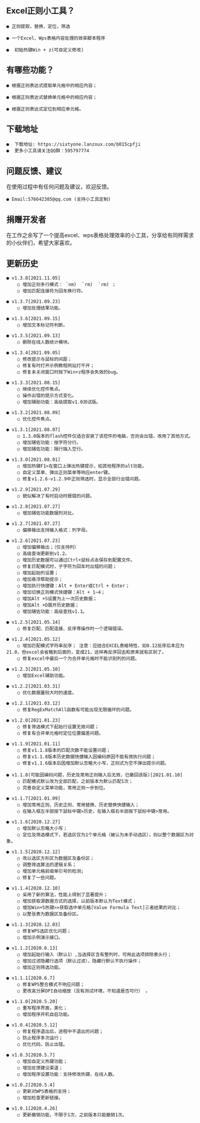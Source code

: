## Excel正则小工具？

    ● 正则提取，替换，定位，筛选
    
    ● 一个Excel、Wps表格内容处理的效率脚本程序
    
    ●  初始热键Win + z(可自定义修改)
    

## 有哪些功能？

    ● 根据正则表达式提取单元格中的相应内容；

    ● 根据正则表达式替换单元格中的相应内容；

    ● 根据正则表达式定位到相应单元格。

## 下载地址
    ●  下载地址: https://sixtyone.lanzoux.com/b015cpfji
    ●  更多小工具请关注QQ群：595797774
    
## 问题反馈、建议
 在使用过程中有任何问题及建议，欢迎反馈。
 
    ● Email:576642385@qq.com (支持小工具定制)

## 捐赠开发者

 在工作之余写了一个提高excel、wps表格处理效率的小工具，分享给有同样需求的小伙伴们，希望大家喜欢。
 
 
## 更新历史
    ● v1.3.8[2021.11.05] 
        ○ 增加正则多行模式： `nm)  `rm)  `rm) ；
        ○ 增加匹配连接符为回车换行符。

    ● v1.3.7[2021.09.23] 
        ○ 增加处理结果功能。
        
    ● v1.3.6[2021.09.15] 
        ○ 增加文本标记符判断。

    ● v1.3.5[2021.09.13] 
        ○ 删除在线人数统计模块。
        
    ● v1.3.4[2021.09.05] 
        ○ 修改提示与鼠标的间距；
        ○ 修复有时打开示例教程网站打不开；
        ○ 修复未关闭窗口时按下Win+z程序会失效的bug。

    ● v1.3.3[2021.08.15] 
        ○ 继续优化控件焦点。
        ○ 操作出错的提示方式变化。
        ○ 增加辅助功能：高级提取v1.0测试版。

    ● v1.3.2[2021.08.09] 
        ○ 优化控件焦点。

    ● v1.3.1[2021.08.07] 
        ○ 1.3.0版本的flash控件仅适合安装了该控件的电脑，否则会出错，改用了其他方式。
        ○ 增加辅佐功能：按字符分行。
        ○ 增加辅佐功能：隔行插入空行。

    ● v1.3.0[2021.08.01] 
        ○ 增加热键F1>在窗口上弹出热键提示，如其他程序的alt功能。
        ○ 自定义菜单、弹出正则菜单等响应enter键。
        ○ 修复v1.2.6-v1.2.9中正则筛选时，显示全部行出错问题。

    ● v1.2.9[2021.07.29] 
        ○ 貌似解决了有时启动时报错的问题。

    ● v1.2.8[2021.07.27] 
        ○ 增加辅佐功能数据列对比。

    ● v1.2.7[2021.07.27] 
        ○ 偏移输出支持输入格式：列字母。

    ● v1.2.6[2021.07.23] 
        ○ 增加偏移输出；（仅支持列）
        ○ 高级查询更新到v1.2。
        ○ 增加历史数据可以通过Ctrl+鼠标点击保存到配置文件。
        ○ 修复匹配模式时，子字符为回车时出错的问题；
        ○ 增加起始列设置；
        ○ 增加悬浮帮助提示；
        ○ 增加执行快捷键：Alt + Enter或Ctrl + Enter；
        ○ 增加切换正则模式快捷键：Alt + 1~4；
        ○ 增加Alt +S设置为上一次历史数据；
        ○ 增加Alt +D展开历史数据；
        ○ 增加辅佐功能：高级查找v1.1。

    ● v1.2.5[2021.05.14] 
        ○ 修复匹配、匹配连接、反序等操作时一个逻辑错误。

    ● v1.2.4[2021.05.12] 
        ○ 增加匹配模式字符串反序； 注意：应结合EXCEL表格特性，如0.12反序后本应为21.0，但excel会省略到后面的，变成21，这样再反序回去和原来就有区别了。
        ○ 修复excel中最后一个为合并单元格时不能识别列的问题。
        
    ● v1.2.3[2021.05.10] 
        ○ 增加Excel辅助功能。

    ● v1.2.2[2021.03.31] 
        ○ 优化数据量较大时的速度。
    
    ● v1.2.1[2021.03.12] 
        ○ 修复RegExMatchAll函数有可能出现无限循环的问题。
        
    ● v1.2.0[2021.01.23] 
        ○ 修复筛选模式下起始行设置无效问题；
        ○ 修复有合并单元格时定位位置偏差问题。
        
    ● v1.1.9[2021.01.11] 
        ○ 修复v1.1.8版本的匹配次数不能设置问题；
        ○ 修复v1.1.8版本历史数据快捷输入因编码原因不能有效执行问题；
        ○ 修复v1.1.6版本后因增加默认忽略大小写，正则式为空不弹出提示问题。

    ● v1.1.8(可能因编码问题，历史及常用正则输入后无效，已撤回该版)[2021.01.10] 
        ○ 匹配模式默认改为全部匹配，之前版本为默认匹配1次；
        ○ 完善自定义菜单功能，常用正则一步到位。
        
    ● v1.1.7[2021.01.09] 
        ○ 增加常用正则、历史正则、常用替换、历史替换快捷输入；
        ○ 在输入框左半部按下鼠标中键>历史，在输入框右半部按下鼠标中键>常用。

    ● v1.1.6[2020.12.27] 
        ○ 增加默认忽略大小写；
        ○ 定位及筛选模式下，若选区仅为1个单元格（被认为未手动选区），则以整个数据区为对象。

    ● v1.1.5[2020.12.12] 
        ○ 改以选区方形区为数据区及备份区；
        ○ 调整筛选算法的逻辑关系； 
        ○ 增加单元格前缀单引号的检测;   
        ○ 修复了一些问题。 

    ● v1.1.4[2020.12.10] 
        ○ 采用了新的算法，性能上得到了显著提升；
        ○ 增加获取源数据方式的选择，以前版本默认为Text模式；
        ○ 增加Win+5热键>>获取选中单元格[Value Formula Text]三者结果的对比；
        ○ 以整张表为数据区及备份区。       
        
    ● v1.1.3[2020.12.03] 
        ○ 修复WPS选区优化问题；
        ○ 增加示例演示接口。

    ● v1.1.2[2020.6.13] 
        ○ 增加起始行输入（默认1）,当选择区含有整列时，可用此选项排除表头行；
        ○ 增加过滤隐藏行选项（默认过滤），隐藏行默认不执行操作；
        ○ 增加正则筛选功能。
  
    ● v1.1.1[2020.6.7] 
        ○ 修复WPS整合模式不响应问题；
        ○ 更改高分屏DPI自动缩放（没有测试环境，不知道是否可行） 。
 
    ● v1.1.0[2020.5.20] 
        ○ 重写程序界面，美化；
        ○ 增加程序开机自启功能。  
  
    ● v1.0.4[2020.5.12] 
        ○ 修复程序退出后，进程中不退出的问题；
        ○ 防止程序多次运行； 
        ○ 优化代码，防止出错。

    ● v1.0.3[2020.5.7] 
        ○ 增加自定义热键功能；
        ○ 增加反馈建议渠道； 
        ○ 增加程序设置功能：支持修改热键，在线人数。 
 
    ● v1.0.2[2020.5.4] 
        ○ 更新对WPS表格的支持；
        ○ 增加检查更新链接。
        
    ● v1.0.1[2020.4.26] 
        ○ 更新撤销功能，不限于1次，之前版本只能撤销1次。     
        
